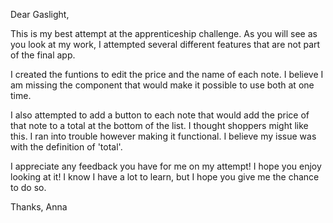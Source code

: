 Dear Gaslight, 

This is my best attempt at the apprenticeship challenge. As you will see as you look at my work, I attempted several different features that are not part of the final app. 

I created the funtions to edit the price and the name of each note. I believe I am missing the component that would make it possible to use both at one time. 

I also attempted to add a button to each note that would add the price of that note to a total at the bottom of the list. I thought shoppers might like this. I ran into trouble however making it functional. I believe my issue was with the definition of 'total'. 

I appreciate any feedback you have for me on my attempt! I hope you enjoy looking at it! I know I have a lot to learn, but I hope you give me the chance to do so. 

Thanks,
Anna 